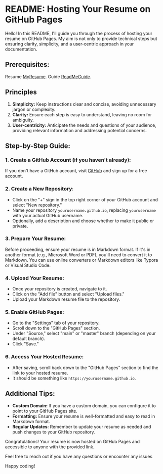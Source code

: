 # README: Hosting Your Resume on GitHub Pages

Hello! In this README, I'll guide you through the process of hosting your resume on GitHub Pages. My aim is not only to provide technical steps but ensuring clarity, simplicity, and a user-centric approach in your documentation.

## Prerequisites:
Resume [MyResume](https://github.com/rishamD/rishamD.github.io/blob/main/index.md).
Guide [ReadMeGuide](https://www.makeareadme.com/).

## Principles
1. **Simplicity:** Keep instructions clear and concise, avoiding unnecessary jargon or complexity.
2. **Clarity:** Ensure each step is easy to understand, leaving no room for ambiguity.
3. **User-centricity:** Anticipate the needs and questions of your audience, providing relevant information and addressing potential concerns.

## Step-by-Step Guide:

### 1. Create a GitHub Account (if you haven't already):

If you don't have a GitHub account, visit [GitHub](https://github.com/) and sign up for a free account.

### 2. Create a New Repository:

- Click on the "+" sign in the top right corner of your GitHub account and select "New repository."
- Name your repository `yourusername.github.io`, replacing `yourusername` with your actual GitHub username.
- Optionally, add a description and choose whether to make it public or private.

### 3. Prepare Your Resume:

Before proceeding, ensure your resume is in Markdown format. If it's in another format (e.g., Microsoft Word or PDF), you'll need to convert it to Markdown. You can use online converters or Markdown editors like Typora or Visual Studio Code.

### 4. Upload Your Resume:

- Once your repository is created, navigate to it.
- Click on the "Add file" button and select "Upload files."
- Upload your Markdown resume file to the repository.

### 5. Enable GitHub Pages:

- Go to the "Settings" tab of your repository.
- Scroll down to the "GitHub Pages" section.
- Under "Source," select "main" or "master" branch (depending on your default branch).
- Click "Save."

### 6. Access Your Hosted Resume:

- After saving, scroll back down to the "GitHub Pages" section to find the link to your hosted resume.
- It should be something like `https://yourusername.github.io`.

## Additional Tips:

- **Custom Domain:** If you have a custom domain, you can configure it to point to your GitHub Pages site.
- **Formatting:** Ensure your resume is well-formatted and easy to read in Markdown format.
- **Regular Updates:** Remember to update your resume as needed and push changes to your GitHub repository.

Congratulations! Your resume is now hosted on GitHub Pages and accessible to anyone with the provided link.

Feel free to reach out if you have any questions or encounter any issues.

Happy coding!
